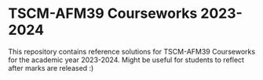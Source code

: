 # TSCM-AFM39 Courseworks 2023-2024

This repository contains reference solutions for TSCM-AFM39 Courseworks for the academic year 2023-2024. Might be useful for students to reflect after marks are released :)
